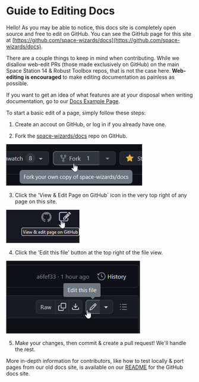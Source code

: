 # Guide to Editing Docs

Hello! As you may be able to notice, this docs site is completely open source and free to edit on GitHub. You can see the GitHub page for this site at [https://github.com/space-wizards/docs](https://github.com/space-wizards/docs).

There are a couple things to keep in mind when contributing. While we disallow web-edit PRs (those made exclusively on GitHub) on the main Space Station 14 & Robust Toolbox repos, that is not the case here. **Web-editing is encouraged** to make editing documentation as painless as possible.

If you want to get an idea of what features are at your disposal when writing documentation, go to our [Docs Example Page](./docs-example-page.md).

To start a basic edit of a page, simply follow these steps:

1. Create an accout on GitHub, or log in if you already have one.

2. Fork the [space-wizards/docs](https://github.com/space-wizards/docs) repo on GitHub.

![](../assets/images/meta-create-fork.png)

3. Click the 'View & Edit Page on GitHub` icon in the very top right of any page on this site.

![](../assets/images/meta-edit-page-button.png)

4. Click the 'Edit this file' button at the top right of the file view.

![](../assets/images/meta-edit-file.png)

5. Make your changes, then commit & create a pull request! We'll handle the rest.

More in-depth information for contributors, like how to test locally & port pages from our old docs site, is available on our [README](https://github.com/space-wizards/docs/blob/master/README.md) for the GitHub docs site.